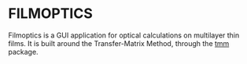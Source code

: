 # FILMOPTICS

Filmoptics is a GUI application for optical calculations on multilayer thin films. It is built around the Transfer-Matrix Method, through the [tmm](https://pypi.org/project/tmm/) package.